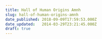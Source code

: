 ```yaml
---
title: Hall of Human Origins Amnh
slug: hall-of-human-origins-amnh
date_published: 2018-09-09T17:59:53.000Z
date_updated:   2014-03-29T23:21:45.000Z
draft: true
---
```



